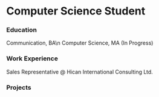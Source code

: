 # Computer Science Student

### Education
Communication, BA\n
Computer Science, MA (In Progress)

### Work Experience
Sales Representative @ Hican International Consulting Ltd.

### Projects 
